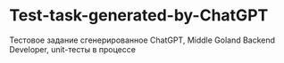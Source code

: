 # Test-task-generated-by-ChatGPT
Тестовое задание сгенерированное ChatGPT, Middle Goland Backend Developer, unit-тесты в процессе
